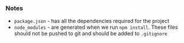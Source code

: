 ### Notes
- `package.json` - has all the dependencies required for the project
- `node_modules` - are generated when we run `npm install`. These files should not be pushed to git and should be added to `.gitignore`
